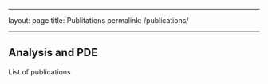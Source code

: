 
---
layout: page
title: Publitations
permalink: /publications/


---

<h2> Analysis and PDE  </h2>

List of publications



